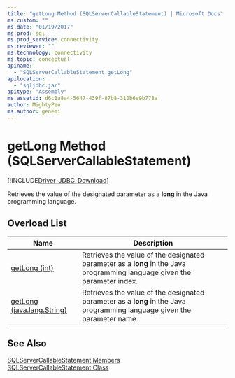 ```yaml
---
title: "getLong Method (SQLServerCallableStatement) | Microsoft Docs"
ms.custom: ""
ms.date: "01/19/2017"
ms.prod: sql
ms.prod_service: connectivity
ms.reviewer: ""
ms.technology: connectivity
ms.topic: conceptual
apiname: 
  - "SQLServerCallableStatement.getLong"
apilocation: 
  - "sqljdbc.jar"
apitype: "Assembly"
ms.assetid: d6c1a8a4-5647-439f-87b8-310b6e9b778a
author: MightyPen
ms.author: genemi
---
```

# getLong Method (SQLServerCallableStatement)
[!INCLUDE[Driver_JDBC_Download](../../../includes/driver_jdbc_download.md)]

  Retrieves the value of the designated parameter as a **long** in the Java programming language.  
  
## Overload List  
  
|Name|Description|  
|----------|-----------------|  
|[getLong (int)](../../../connect/jdbc/reference/getlong-method-int.md)|Retrieves the value of the designated parameter as a **long** in the Java programming language given the parameter index.|  
|[getLong (java.lang.String)](../../../connect/jdbc/reference/getlong-method-java-lang-string.md)|Retrieves the value of the designated parameter as a **long** in the Java programming language given the parameter name.|  
  
## See Also  
 [SQLServerCallableStatement Members](../../../connect/jdbc/reference/sqlservercallablestatement-members.md)   
 [SQLServerCallableStatement Class](../../../connect/jdbc/reference/sqlservercallablestatement-class.md)  
  
  
